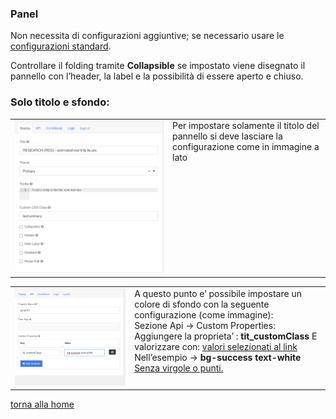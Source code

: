 ### Panel
Non necessita di configurazioni aggiuntive; se necessario usare le [configurazioni standard](../../base.md#Neicomponentisonogestiteleseguentiproprietà). 

Controllare il folding tramite **Collapsible** se impostato viene disegnato il pannello con l’header, la label e la possibilità di essere aperto e chiuso.  

### Solo titolo e sfondo:

<table>
  <tr >
	<td>
  	<img src="../../../img/componenti/layout/panel_img1.png" alt="Panel">
	</td>
	<td valign=top>
  	Per impostare solamente il titolo del pannello si deve lasciare la configurazione come in immagine a lato
	</td>
  </tr>
</table>


<table>
  <tr >
	<td>
  	<img src="../../../img/componenti/layout/panel_img2.png" alt="Panel">
	</td>
	<td valign=top>
  	A questo punto e’ possibile impostare un colore di sfondo con la seguente configurazione (come immagine): <br>
    Sezione Api -> Custom Properties:
    Aggiungere la proprieta’ : <b>tit_customClass</b>
    E valorizzare con:  <a href= https://italia.github.io/bootstrap-italia/1.x/docs/utilities/colori/#colore-di-sfondo>valori selezionati al link</a href>
    Nell’esempio → <b>bg-success text-white</b>
    <u>Senza virgole o punti.</u>
	</td>
  </tr>
</table>

[torna alla home](../../index.md)
